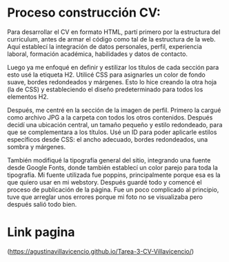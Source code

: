 # Proceso construcción CV:

Para desarrollar el CV en formato HTML, partí primero por la estructura del curriculum, antes de armar el código como tal de la estructura de la web. Aquí establecí la integración de datos personales, perfil, experiencia laboral, formación académica, habilidades y datos de contacto. 

Luego ya me enfoqué en definir y estilizar los títulos de cada sección para esto usé la etiqueta H2. Utilicé CSS para asignarles un color de fondo suave, bordes redondeados y márgenes. Esto lo hice creando la otra hoja (la de CSS) y estableciendo el diseño predeterminado para todos los elementos H2.

Después, me centré en la sección de la imagen de perfil. Primero la cargué como archivo JPG a la carpeta con todos los otros contenidos. Después decidí una ubicación central, un tamaño pequeño y estilo redondeado, para que se complementara a los títulos. Usé un ID para poder aplicarle estilos específicos desde CSS: el ancho adecuado, bordes redondeados, una sombra y márgenes. 

También modifiqué la tipografía general del sitio, integrando una fuente desde Google Fonts, donde también establecí un color parejo para toda la tipografía. Mi fuente utilizada fue poppins, principalmente porque esa es la que quiero usar en mi webstory.
Después guardé todo y comencé el proceso de publicación de la página. Fue un poco complicado al principio, tuve que arreglar unos errores porque mi foto no se visualizaba pero después salió todo bien. 

# Link pagina
(https://agustinavillavicencio.github.io/Tarea-3-CV-Villavicencio/)

